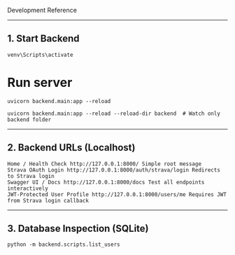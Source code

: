 Development Reference

---

## 1. Start Backend

    venv\Scripts\activate

# Run server

    uvicorn backend.main:app --reload

    uvicorn backend.main:app --reload --reload-dir backend  # Watch only backend folder

---

## 2. Backend URLs (Localhost)

    Home / Health Check http://127.0.0.1:8000/ Simple root message
    Strava OAuth Login http://127.0.0.1:8000/auth/strava/login Redirects to Strava login
    Swagger UI / Docs http://127.0.0.1:8000/docs Test all endpoints interactively
    JWT-Protected User Profile http://127.0.0.1:8000/users/me Requires JWT from Strava login callback

---

## 3. Database Inspection (SQLite)

    python -m backend.scripts.list_users
